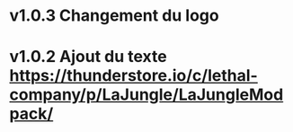 # v1.0.3 Changement du logo	
# v1.0.2 Ajout du texte https://thunderstore.io/c/lethal-company/p/LaJungle/LaJungleModpack/